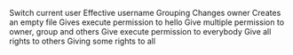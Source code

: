 Switch current user
Effective username
Grouping
Changes owner
Creates an empty file
Gives execute permission to hello
Give multiple permission to owner, group and others
Give execute permission to everybody
Give all rights to others
Giving some rights to all
